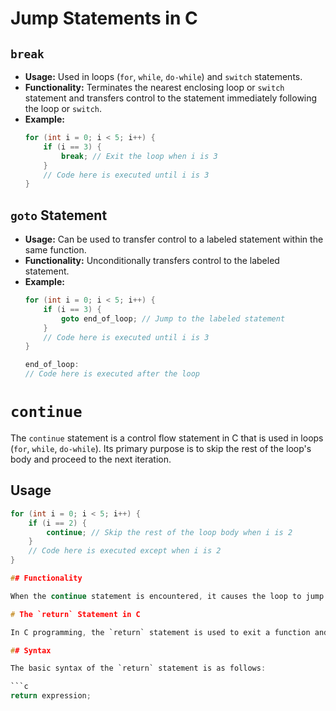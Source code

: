 # Jump Statements in C

## `break`

- **Usage:** Used in loops (`for`, `while`, `do-while`) and `switch` statements.
- **Functionality:** Terminates the nearest enclosing loop or `switch` statement and transfers control to the statement immediately following the loop or `switch`.
- **Example:**
  ```c
  for (int i = 0; i < 5; i++) {
      if (i == 3) {
          break; // Exit the loop when i is 3
      }
      // Code here is executed until i is 3
  }


## `goto` Statement

- **Usage:** Can be used to transfer control to a labeled statement within the same function.
- **Functionality:** Unconditionally transfers control to the labeled statement.
- **Example:**
  ```c
  for (int i = 0; i < 5; i++) {
      if (i == 3) {
          goto end_of_loop; // Jump to the labeled statement
      }
      // Code here is executed until i is 3
  }

  end_of_loop:
  // Code here is executed after the loop

# `continue` 

The `continue` statement is a control flow statement in C that is used in loops (`for`, `while`, `do-while`). Its primary purpose is to skip the rest of the loop's body and proceed to the next iteration.

## Usage

```c
for (int i = 0; i < 5; i++) {
    if (i == 2) {
        continue; // Skip the rest of the loop body when i is 2
    }
    // Code here is executed except when i is 2
}

## Functionality 

When the continue statement is encountered, it causes the loop to jump to the next iteration without executing the remaining code within the loop for the current iteration. In the example above, if i is equal to 2, the continue statement will skip the subsequent code and move to the next iteration.

# The `return` Statement in C

In C programming, the `return` statement is used to exit a function and return a value to the calling function. It is commonly used in functions that have a non-void return type.

## Syntax

The basic syntax of the `return` statement is as follows:

```c
return expression;
